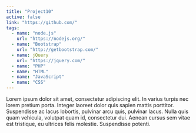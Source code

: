 ```yaml
---
title: "Project10"
active: false
link: "https://github.com/"
tags:
  - name: "node.js"
    url: "https://nodejs.org/"
  - name: "Bootstrap"
    url: "http://getbootstrap.com/"
  - name: jQuery
    url: "https://jquery.com/"
  - name: "PHP"
  - name: "HTML"
  - name: "JavaScript"
  - name: "CSS"
---
```

Lorem ipsum dolor sit amet, consectetur adipiscing elit. In varius turpis nec lorem pretium porta. Integer laoreet dolor quis sapien mattis porttitor. Suspendisse ac lacus lobortis, pulvinar arcu quis, pulvinar lacus. Nulla quis quam vehicula, volutpat quam id, consectetur dui. Aenean cursus sem vitae est tristique, eu ultrices felis molestie. Suspendisse potenti.
